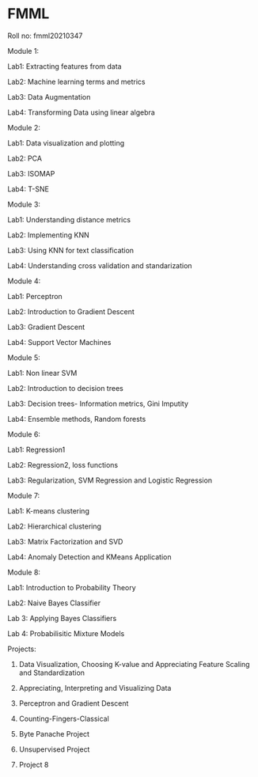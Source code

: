 # FMML 
Roll no: fmml20210347

Module 1:

Lab1: Extracting features from data

Lab2: Machine learning terms and metrics

Lab3: Data Augmentation

Lab4: Transforming Data using linear algebra 

Module 2: 

Lab1: Data visualization and plotting

Lab2: PCA

Lab3: ISOMAP

Lab4: T-SNE

Module 3: 

Lab1: Understanding distance metrics

Lab2: Implementing KNN

Lab3: Using KNN for text classification

Lab4: Understanding cross validation and standarization

Module 4:

Lab1: Perceptron

Lab2: Introduction to Gradient Descent

Lab3: Gradient Descent

Lab4: Support Vector Machines

Module 5:

Lab1: Non linear SVM

Lab2: Introduction to decision trees

Lab3: Decision trees- Information metrics, Gini Imputity

Lab4: Ensemble methods, Random forests

Module 6:

Lab1: Regression1

Lab2: Regression2, loss functions

Lab3: Regularization, SVM Regression and Logistic Regression

Module 7:

Lab1: K-means clustering

Lab2: Hierarchical clustering

Lab3: Matrix Factorization and SVD

Lab4: Anomaly Detection and KMeans Application

Module 8:

Lab1: Introduction to Probability Theory

Lab2: Naive Bayes Classifier

Lab 3: Applying Bayes Classifiers

Lab 4: Probabilisitic Mixture Models

Projects:
 
1. Data Visualization, Choosing K-value and Appreciating Feature Scaling and Standardization

2. Appreciating, Interpreting and Visualizing Data

3. Perceptron and Gradient Descent

4. Counting-Fingers-Classical

5. Byte Panache Project

6. Unsupervised Project

7. Project 8
